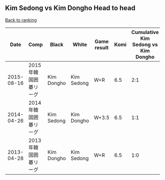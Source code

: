 ## Kim Sedong vs Kim Dongho Head to head

[Back to ranking](../../index.md)




| **Date** | **Comp** | **Black** | **White** | **Game result** | **Komi** | **Cumulative Kim Sedong vs Kim Dongho** | **Kim Sedong streak** | **Kim Dongho streak** | 
| --- | --- | --- | --- | --- | --- | --- | --- | --- |
| 2015-08-16 | 2015年韓国囲碁リーグ | Kim Dongho | Kim Sedong | W+R | 6.5 | 2:1 | 1 | 0 | 
| 2014-04-26 | 2014年韓国囲碁リーグ | Kim Sedong | Kim Dongho | W+3.5 | 6.5 | 1:1 | 0 | 1 | 
| 2013-04-28 | 2013年韓国囲碁リーグ | Kim Dongho | Kim Sedong | W+R | 6.5 | 1:0 | 1 | 0 |




